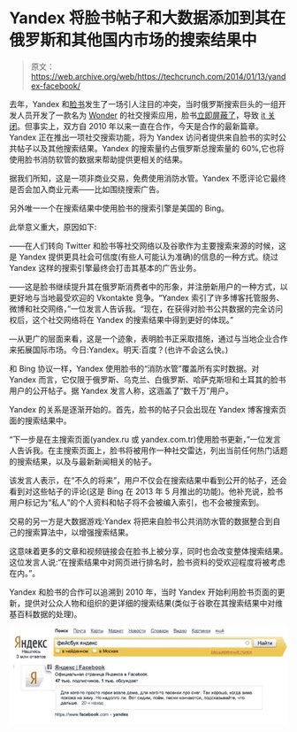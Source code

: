 # Yandex 将脸书帖子和大数据添加到其在俄罗斯和其他国内市场的搜索结果中

> 原文：<https://web.archive.org/web/https://techcrunch.com/2014/01/13/yandex-facebook/>

去年，Yandex 和[脸书](https://web.archive.org/web/20221208062212/http://www.facebook.com/)发生了一场引人注目的冲突，当时俄罗斯搜索巨头的一组开发人员开发了一款名为 [Wonder](https://web.archive.org/web/20221208062212/https://beta.techcrunch.com/2013/01/24/yandex-launches-social-search-app-wonder-as-a-u-s-experiment-gets-legal-advice-on-why-it-shouldnt-bother-facebook/) 的社交搜索应用，脸书[立即屏蔽了](https://web.archive.org/web/20221208062212/https://beta.techcrunch.com/2013/01/24/facebook-blocks-yandex-wonder/)，导致 [it 关闭](https://web.archive.org/web/20221208062212/https://beta.techcrunch.com/2013/01/30/wonder-no-more-yandex-says-facebook-has-given-a-final-no-on-graph-api-usage-will-pull-its-social-app/)。但事实上，双方自 2010 年以来一直在合作，今天是合作的最新篇章。Yandex 正在推出一项社交搜索功能，将为 Yandex 访问者提供来自脸书的实时公共帖子以及其他搜索结果。Yandex 的搜索量约占俄罗斯总搜索量的 60%,它也将使用脸书消防软管的数据来帮助提供更相关的结果。

据我们所知，这是一项非商业交易，免费使用消防水管。Yandex 不愿评论它最终是否会加入商业元素——比如围绕搜索广告。

另外唯一一个在搜索结果中使用脸书的搜索引擎是美国的 Bing。

此举意义重大，原因如下:

——在人们转向 Twitter 和脸书等社交网络以及谷歌作为主要搜索来源的时候，这是 Yandex 提供更具社会可信度(有些人可能认为准确)的信息的一种方式。绕过 Yandex 这样的搜索引擎最终会打击其基本的广告业务。

——这是脸书继续提升其在俄罗斯消费者中的形象，并注册新用户的一种方式，以更好地与当地最受欢迎的 Vkontakte 竞争。“Yandex 索引了许多博客托管服务、微博和社交网络，”一位发言人告诉我。“现在，在获得对脸书公共数据的完全访问权后，这个社交网络将在 Yandex 的搜索结果中得到更好的体现。”

—从更广的层面来看，这是一个迹象，表明脸书正采取措施，通过与当地企业合作来拓展国际市场。今日:Yandex。明天:百度？(也许不会这么快。)

和 Bing 协议一样，Yandex 使用脸书的“消防水管”覆盖所有实时数据。对 Yandex 而言，它仅限于俄罗斯、乌克兰、白俄罗斯、哈萨克斯坦和土耳其的脸书用户的公开帖子。据 Yandex 发言人称，这涵盖了“数千万”用户。

Yandex 的关系是逐渐开始的。首先，脸书的帖子只会出现在 Yandex 博客搜索页面的搜索结果中。

“下一步是在主搜索页面(yandex.ru 或 yandex.com.tr)使用脸书更新，”一位发言人告诉我。在主搜索页面上，脸书将被用作一种社交雷达，列出当前任何热门话题的搜索结果，以及与最新新闻相关的帖子。

该发言人表示，在“不久的将来”，用户不仅会在搜索结果中看到公开的帖子，还会看到对这些帖子的评论(这是 Bing 在 2013 年 5 月推出的功能)。他补充说，脸书用户标记为“私人”的个人资料和帖子将不会被编入索引，也不会被搜索到。

交易的另一方是大数据游戏:Yandex 将把来自脸书公共消防水管的数据整合到自己的搜索算法中，以增强搜索结果。

这意味着更多的文章和视频链接会在脸书上被分享，同时也会改变整体搜索结果。这位发言人说:“在搜索结果中对网页进行排名时，脸书资料的受欢迎程度将被考虑在内。”。

Yandex 和脸书的合作可以追溯到 2010 年，当时 Yandex 开始利用脸书页面的更新，提供对公众人物和组织的更详细的搜索结果(类似于谷歌在其搜索结果中对维基百科数据的处理)。

![yandex fb search 1](img/1cc827d99501d671892a8c5c7abc74bb.png)